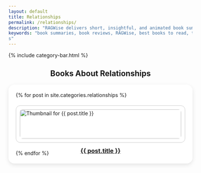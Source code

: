 ```yaml
---
layout: default
title: Relationships
permalink: /relationships/
description: "RAGWise delivers short, insightful, and animated book summaries on money, mindset, relationships, spirituality, and personal growth—designed to make life-changing ideas easy to understand and apply."
keywords: "book summaries, book reviews, RAGWise, best books to read, top book recommendations, book insights, personal development books, self-help book summaries, psychology book summaries, finance book summaries
s"
---
```

{% include category-bar.html %}


<h2 style="text-align: center;">Books About Relationships</h2>

<div style="
  background-color: white;
  padding: 20px;
  border-radius: 16px;
  box-shadow: 0 4px 12px rgba(0,0,0,0.1);
  margin: 0 auto 20px auto;
  width: 100%;
  box-sizing: border-box;
">
    <div style="
    display: grid;
    grid-template-columns: repeat(auto-fit, minmax(250px, 1fr));
    gap: 20px;
  ">
    {% for post in site.categories.relationships %}
      <!-- Post preview box -->
      <div style="border: 1px solid #ccc; border-radius: 12px; padding: 10px;">
        <a href="{{ post.url | relative_url }}">
          <img src="{{ post.image }}" alt="Thumbnail for {{ post.title }}" style="width: 100%; border-radius: 8px;">
          <h3 style="text-align: center;">{{ post.title }}</h3>
        </a>
      </div>
    {% endfor %}
  </div>
</div>

